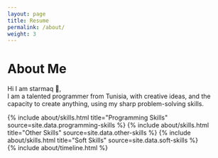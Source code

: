 ```yaml
---
layout: page
title: Resume
permalink: /about/
weight: 3
---
```


# **About Me**

Hi I am starmaq :wave:,<br>
I am a talented programmer from Tunisia, with creative ideas, and the capacity to create anything, using my sharp problem-solving skills.

<div class="row">
{% include about/skills.html title="Programming Skills" source=site.data.programming-skills %}
{% include about/skills.html title="Other Skills" source=site.data.other-skills %}
{% include about/skills.html title="Soft Skills" source=site.data.soft-skills %}
</div>

<div class="row">
{% include about/timeline.html %}
</div>